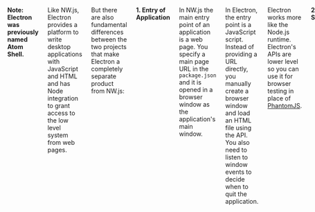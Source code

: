 <div class='ten columns release offset-by-one'>
        
       

        <h1 id="technical-differences-between-electron-and-nw-js-formerly-node-webkit">Diferencias Técnicas entre Electron y NW.js (anteriormente conocido como node-webkit)</h1>

<p><strong>Note: Electron was previously named Atom Shell.</strong></p>

<p>Like NW.js, Electron provides a platform to write desktop applications
with JavaScript and HTML and has Node integration to grant access to the low
level system from web pages.</p>

<p>But there are also fundamental differences between the two projects that make
Electron a completely separate product from NW.js:</p>

<p><strong>1. Entry of Application</strong></p>

<p>In NW.js the main entry point of an application is a web page. You specify a
main page URL in the <code>package.json</code> and it is opened in a browser window as
the application&#39;s main window.</p>

<p>In Electron, the entry point is a JavaScript script. Instead of
providing a URL directly, you manually create a browser window and load
an HTML file using the API. You also need to listen to window events
to decide when to quit the application.</p>

<p>Electron works more like the Node.js runtime. Electron&#39;s APIs are lower level
so you can use it for browser testing in place of <a href="http://phantomjs.org/">PhantomJS</a>.</p>

<p><strong>2. Build System</strong></p>

<p>In order to avoid the complexity of building all of Chromium, Electron uses <a href="https://github.com/brightray/libchromiumcontent"><code>libchromiumcontent</code></a> to access
Chromium&#39;s Content API. <code>libchromiumcontent</code> is a single shared library that
includes the Chromium Content module and all of its dependencies. Users don&#39;t
need a powerful machine to build Electron.</p>

<p><strong>3. Node Integration</strong></p>

<p>In NW.js, the Node integration in web pages requires patching Chromium to
work, while in Electron we chose a different way to integrate the libuv loop
with each platform&#39;s message loop to avoid hacking Chromium. See the
<a href="../../atom/common/"><code>node_bindings</code></a> code for how that was done.</p>

<p><strong>4. Multi-context</strong></p>

<p>If you are an experienced NW.js user, you should be familiar with the
concept of Node context and web context. These concepts were invented because
of how NW.js was implemented.</p>

<p>By using the <a href="http://strongloop.com/strongblog/whats-new-node-js-v0-12-multiple-context-execution/">multi-context</a>
feature of Node, Electron doesn&#39;t introduce a new JavaScript context in web
pages.</p>


      </div>
